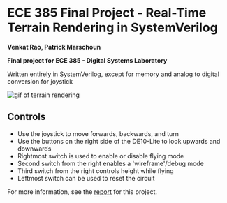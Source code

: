 # ECE 385 Final Project - Real-Time Terrain Rendering in SystemVerilog

**Venkat Rao, Patrick Marschoun**

**Final project for ECE 385 - Digital Systems Laboratory**

Written entirely in SystemVerilog, except for memory and analog to digital conversion for joystick

![gif of terrain rendering](demo.gif)

## Controls

 - Use the joystick to move forwards, backwards, and turn
 - Use the buttons on the right side of the DE10-Lite to look upwards and downwards
 - Rightmost switch is used to enable or disable flying mode
 - Second switch from the right enables a 'wireframe'/debug mode
 - Third switch from the right controls height while flying
 - Leftmost switch can be used to reset the circuit

For more information, see the [report](Report.pdf) for this project.